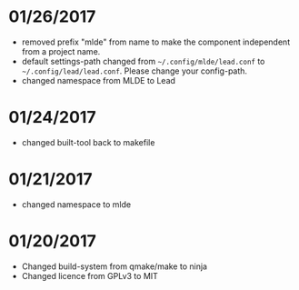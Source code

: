 # 01/26/2017
- removed prefix "mlde" from name to make the component independent from a project name.
- default settings-path changed from `~/.config/mlde/lead.conf` to `~/.config/lead/lead.conf`. Please change your config-path.
- changed namespace from MLDE to Lead

# 01/24/2017
- changed built-tool back to makefile

# 01/21/2017
- changed namespace to mlde

# 01/20/2017
- Changed build-system from qmake/make to ninja
- Changed licence from GPLv3 to MIT